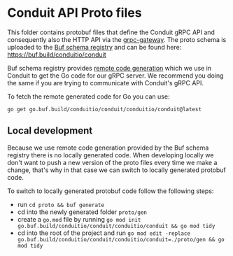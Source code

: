 # Conduit API Proto files

This folder contains protobuf files that define the Conduit gRPC API and
consequently also the HTTP API via
the [grpc-gateway](https://github.com/grpc-ecosystem/grpc-gateway). The proto
schema is uploaded to
the [Buf schema registry](https://docs.buf.build/bsr/introduction) and can be
found here: https://buf.build/conduitio/conduit

Buf schema registry provides
[remote code generation](https://docs.buf.build/bsr/remote-generation/go)
which we use in Conduit to get the Go code for our gRPC server. We recommend
you doing the same if you are trying to communicate with Conduit's gRPC API.

To fetch the remote generated code for Go you can use:

```
go get go.buf.build/conduitio/conduit/conduitio/conduit@latest
```

## Local development

Because we use remote code generation provided by the Buf schema registry there
is no locally generated code. When developing locally we don't want to push a
new version of the proto files every time we make a change, that's why in that
case we can switch to locally generated protobuf code.

To switch to locally generated protobuf code follow the following steps:
- run `cd proto && buf generate`
- cd into the newly generated folder `proto/gen`
- create a `go.mod` file by running `go mod init go.buf.build/conduitio/conduit/conduitio/conduit && go mod tidy`
- cd into the root of the project and run `go mod edit -replace go.buf.build/conduitio/conduit/conduitio/conduit=./proto/gen && go mod tidy`
